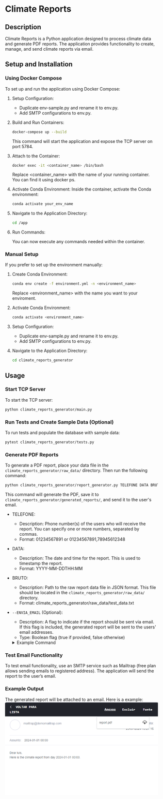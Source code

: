 # Climate Reports
## Description

Climate Reports is a Python application designed to process climate data and generate PDF reports. The application provides functionality to create, manage, and send climate reports via email.

## Setup and Installation
### Using Docker Compose

To set up and run the application using Docker Compose:

1. Setup Configuration:
    - Duplicate env-sample.py and rename it to env.py.
    - Add SMTP configurations to env.py.

2. Build and Run Containers:

    ```bash
    docker-compose up --build
    ```
    This command will start the application and expose the TCP server on port 5784.

3. Attach to the Container:

    ```bash
    docker exec -it <container_name> /bin/bash
    ```
    Replace <container_name> with the name of your running container. You can find it using docker ps.

4. Activate Conda Environment:
    Inside the container, activate the Conda environment:
    ```bash
    conda activate your_env_name
    ```

5. Navigate to the Application Directory:
    ```bash
    cd /app
    ```

6. Run Commands:
    
    You can now execute any commands needed within the container.

### Manual Setup

If you prefer to set up the environment manually:

1. Create Conda Environment:
    ```bash
    conda env create -f environment.yml -n <environment_name>
    ```

    Replace <environment_name> with the name you want to your enviroment.

2. Activate Conda Environment:
    ```bash
    conda activate <environment_name>
    ```

3. Setup Configuration:
    - Duplicate env-sample.py and rename it to env.py.
    - Add SMTP configurations to env.py.

4. Navigate to the Application Directory:
    ```bash
    cd climate_reports_generator
    ```


## Usage
### Start TCP Server
To start the TCP server:
```bash
python climate_reports_generator/main.py
```
### Run Tests and Create Sample Data (Optional)
To run tests and populate the database with sample data:

```bash
pytest climate_reports_generator/tests.py
```

### Generate PDF Reports
To generate a PDF report, place your data file in the `climate_reports_generator/raw_data/` directory. Then run the following command:

```bash
python climate_reports_generator/report_generator.py TELEFONE DATA BRUTO [--ENVIA_EMAIL]
```
This command will generate the PDF, save it to `climate_reports_generator/generated_reports/`, and send it to the user's email.

- TELEFONE:
    - Description: Phone number(s) of the users who will receive the report. You can specify one or more numbers, separated by commas.
    - Format: 01234567891 or 01234567891,78945612348

- DATA:
    - Description: The date and time for the report. This is used to timestamp the report.
    - Format: YYYY-MM-DDTHH:MM
- BRUTO:
    - Description: Path to the raw report data file in JSON format. This file should be located in the `climate_reports_generator/raw_data/` directory.
    - Format: climate_reports_generator/raw_data/test_data.txt
- `--ENVIA_EMAIL` (Optional):
    - Description: A flag to indicate if the report should be sent via email. If this flag is included, the generated report will be sent to the users' email addresses.
    - Type: Boolean flag (true if provided, false otherwise)

    <details>
    <summary>Example Command</summary>
    <code>python climate_reports_generator/report_generator.py 01234567891,78945612348 2024-01-01T00:00 climate_reports_generator/raw_data/test_data.txt --ENVIA_EMAIL</code>
    </details>

### Test Email Functionality
To test email functionality, use an SMTP service such as Mailtrap (free plan allows sending emails to registered address). The application will send the report to the user’s email.

### Example Output
The generated report will be attached to an email. Here is a example:
![alt text](image.png)